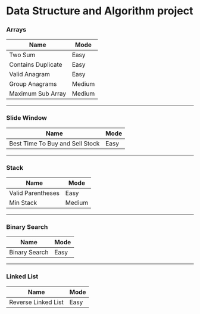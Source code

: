 # Data Structure and Algorithm project

### Arrays
| Name               | Mode   |
|--------------------|--------|
| Two Sum            | Easy   |
| Contains Duplicate | Easy   |
| Valid Anagram      | Easy   |
| Group Anagrams     | Medium |
| Maximum Sub Array  | Medium |
 
___

### Slide Window
| Name | Mode   |
|------|--------|
|  Best Time To Buy and Sell Stock | Easy |

___

### Stack
| Name              | Mode   |
|-------------------|--------|
| Valid Parentheses | Easy |
| Min Stack | Medium |

___

### Binary Search
| Name          | Mode   |
|---------------|--------|
| Binary Search | Easy |


___

### Linked List
| Name                | Mode   |
|---------------------|--------|
| Reverse Linked List | Easy |